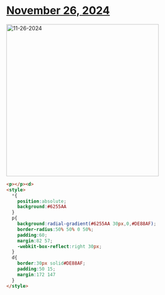 # [November 26, 2024](https://cssbattle.dev/play/LbuI6arrdj7YPcld0Kbz)

<img src="https://firebasestorage.googleapis.com/v0/b/cssbattleapp.appspot.com/o/user%2Fe6YbeBahWNPT7VpE2rE2p85byxa2%2Ftargets%2Ftarget_cYSN4Fv@2x.png?alt=media" width="400" alt="11-26-2024" />

```html
<p></p><d>
<style>
  *{
    position:absolute;
    background:#6255AA
  }
  p{
    background:radial-gradient(#6255AA 30px,0,#DE88AF);
    border-radius:50% 50% 0 50%;
    padding:60;
    margin:82 57;
    -webkit-box-reflect:right 30px;
  }
  d{
    border:30px solid#DE88AF;
    padding:50 15;
    margin:172 147
  }
</style>
```
